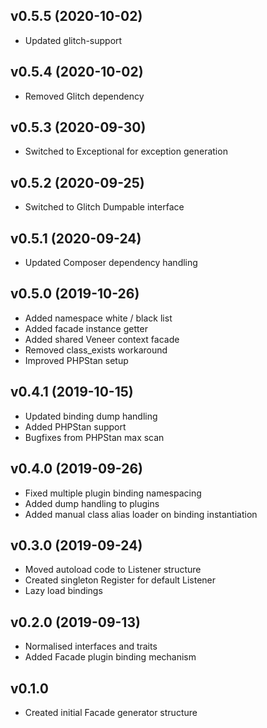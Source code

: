 ## v0.5.5 (2020-10-02)
* Updated glitch-support

## v0.5.4 (2020-10-02)
* Removed Glitch dependency

## v0.5.3 (2020-09-30)
* Switched to Exceptional for exception generation

## v0.5.2 (2020-09-25)
* Switched to Glitch Dumpable interface

## v0.5.1 (2020-09-24)
* Updated Composer dependency handling

## v0.5.0 (2019-10-26)
* Added namespace white / black list
* Added facade instance getter
* Added shared Veneer context facade
* Removed class_exists workaround
* Improved PHPStan setup

## v0.4.1 (2019-10-15)
* Updated binding dump handling
* Added PHPStan support
* Bugfixes from PHPStan max scan

## v0.4.0 (2019-09-26)
* Fixed multiple plugin binding namespacing
* Added dump handling to plugins
* Added manual class alias loader on binding instantiation

## v0.3.0 (2019-09-24)
* Moved autoload code to Listener structure
* Created singleton Register for default Listener
* Lazy load bindings

## v0.2.0 (2019-09-13)
* Normalised interfaces and traits
* Added Facade plugin binding mechanism

## v0.1.0
* Created initial Facade generator structure
